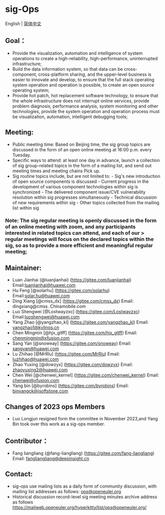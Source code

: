 # sig-Ops
English | [简体中文](./README_cn.md)

## Goal：
- Provide the visualization, automation and intelligence of system operations to create a high-reliability, high-performance, uninterrupted infrastructure;
- Build the data information system, so that data can be cross-component, cross-platform sharing, and the upper-level business is easier to innovate and develop, to ensure that the full stack operating system operation and operation is possible, to create an open source operating system;
- Provide hot patch, hot replacement software technology, to ensure that the whole infrastructure does not interrupt online services, provide problem diagnosis, performance analysis, system monitoring and other technologies, provide the system operation and operation process must be visualization, automation, intelligent debugging tools;

## Meeting:
- Public meeting time: Based on Beijing time, the sig group topics are discussed in the form of an open online meeting at 16:00 p.m. every Tuesday.
- Specific ways to attend: at least one day in advance, launch a collection of sig group-related topics in the form of a mailing list, and send out meeting times and meeting chains
Pick up.
- Sig routine topics include, but are not limited to:
        - Sig's new introduction of open source components is discussed
        - Current progress in the development of various component technologies within sig is synchronized
        - The delivered component issue/CVE vulnerability resolution within sig progresses simultaneously
        - Technical discussion of new requirements within sig
        - Other topics collected from the mailing list within sig

### Note: The sig regular meeting is openly discussed in the form of an online meeting with zoom, and any participants interested in related topics can attend, and each of our > regular meetings will focus on the declared topics within the sig, so as to provide a more efficient and meaningful regular meeting;

## Maintainer:
- Luan Jianhai (@luanjianhai) (https://gitee.com/luanjianhai) Email:luanjianhai@huawei.com
- Hu Feng [@solarhu] (https://gitee.com/solarhu) Email:solar.hu@huawei.com
- Ding Xiang [@cmss_dx] (https://gitee.com/cmss_dx) Email: dingxiang@cmss. Chinamobile.com
- Luo Shengwei [@Lostwayzxc] (https://gitee.com/Lostwayzxc)   Email:luoshengwei@huawei.com
- Yang Zhao [@yangzhao_kl] (https://gitee.com/yangzhao_kl) Email: yangzhao1@kylinos.cn
- Chen Mingmin [@hjx_gitff] (https://gitee.com/hjx_gitff) Email: chenmingmin@xfusion.com
- Sang Yan [@snoweay] (https://gitee.com/snoweay) Email: sangyan@huawei.com
- Lu Zhihao [@MrRlu] (https://gitee.com/MrRlu) Email: luzhihao@huawei.com
- Zhao Yuxing [@dowzyx] (https://gitee.com/dowzyx) Email: zhaoyuxing2@huawei.com
- Chen Wei [@chenwei_kernel] (https://gitee.com/chenwei_kernel) Email: chenwei@xfusion.com
- Yang bin [@byrobins] (https://gitee.com/byrobins) Email: binyangck@isoftstone.com

## Changes of 2023 ops Members
- Luo Longjun resigned form the committee in November 2023,and Yang Bin took over this work as a sig-ops member.

## Contributor：
- Fang liangliang (@fang-liangliang) (https://gitee.com/fang-liangliang) Email: fangliangliang@deepinsight.cn

## Contact:
- sig-ops use mailing lists as a daily form of community discussion, with mailing list addresses as follows:
ops@openeuler.org
- Historical discussion record-level sig meeting minutes archive address as follows
https://mailweb.openeuler.org/hyperkitty/list/ops@openeuler.org/
